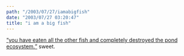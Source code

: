 ```yaml
---
path: "/2003/07/27/iamabigfish" 
date: "2003/07/27 03:20:47" 
title: "i am a big fish" 
---
```

<p><a href="http://www.xgenstudios.com/fishy/index.htm"><q>you have eaten all the other fish and completely destroyed the pond ecosystem.</q></a> sweet.</p>